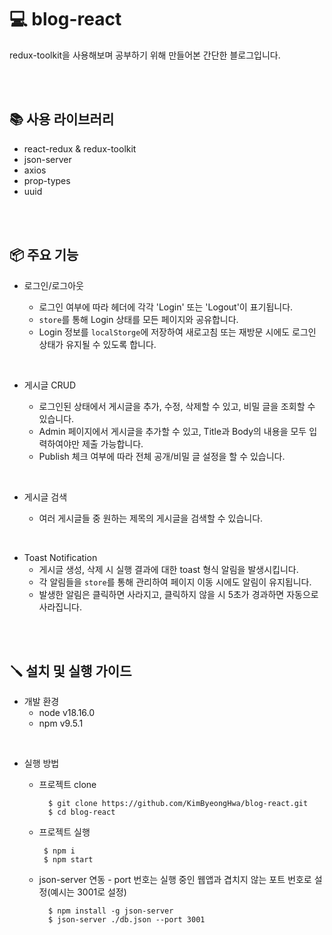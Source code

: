 # 💻 blog-react
redux-toolkit을 사용해보며 공부하기 위해 만들어본 간단한 블로그입니다.

<br>
<br>

## 📚 사용 라이브러리
- react-redux & redux-toolkit
- json-server
- axios
- prop-types
- uuid

<br>
<br>

## 📦 주요 기능
- 로그인/로그아웃
  
  - 로그인 여부에 따라 헤더에 각각 'Login' 또는 'Logout'이 표기됩니다.
  - `store`를 통해 Login 상태를 모든 페이지와 공유합니다.
  - Login 정보를 `localStorge`에 저장하여 새로고침 또는 재방문 시에도 로그인 상태가 유지될 수 있도록 합니다.
    
<br>

- 게시글 CRUD

  - 로그인된 상태에서 게시글을 추가, 수정, 삭제할 수 있고, 비밀 글을 조회할 수 있습니다.
  - Admin 페이지에서 게시글을 추가할 수 있고, Title과 Body의 내용을 모두 입력하여야만 제출 가능합니다.
  - Publish 체크 여부에 따라 전체 공개/비밀 글 설정을 할 수 있습니다.
    
<br>

- 게시글 검색

    - 여러 게시글들 중 원하는 제목의 게시글을 검색할 수 있습니다.

<br>

- Toast Notification
    - 게시글 생성, 삭제 시 실행 결과에 대한 toast 형식 알림을 발생시킵니다.
    - 각 알림들을 `store`를 통해 관리하여 페이지 이동 시에도 알림이 유지됩니다.
    - 발생한 알림은 클릭하면 사라지고, 클릭하지 않을 시 5초가 경과하면 자동으로 사라집니다.

 <br>
 <br>

 ## 🪛 설치 및 실행 가이드
 - 개발 환경
    - node  v18.16.0
    - npm  v9.5.1
      
  <br>
  
  - 실행 방법
      - 프로젝트 clone 
        
        ```
          $ git clone https://github.com/KimByeongHwa/blog-react.git
          $ cd blog-react
        ```
      - 프로젝트 실행

         ```
          $ npm i
          $ npm start
        ```
        
      - json-server 연동 - port 번호는 실행 중인 웹앱과 겹치지 않는 포트 번호로 설정(예시는 3001로 설정)
        
        ```
          $ npm install -g json-server
          $ json-server ./db.json --port 3001
        ```
